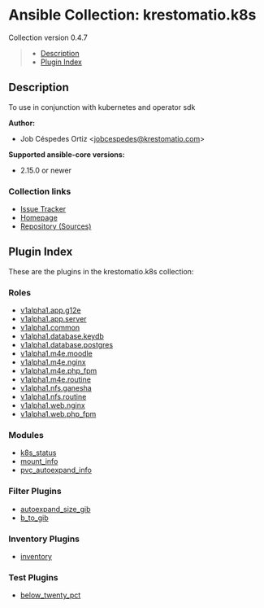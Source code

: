 # Ansible Collection: krestomatio.k8s

Collection version 0.4.7

> * [Description](#description)
> * [Plugin Index](#plugin-index)

## Description

To use in conjunction with kubernetes and operator sdk

**Author:**

* Job Céspedes Ortiz \<jobcespedes@krestomatio.com\>

**Supported ansible-core versions:**

* 2.15.0 or newer

### Collection links

* [Issue Tracker](https://github.com/krestomatio/ansible-collection-k8s/issues)
* [Homepage](https://krestomat.io)
* [Repository (Sources)](https://github.com/krestomatio/ansible-collection-k8s)

## Plugin Index

These are the plugins in the krestomatio.k8s collection:

### Roles

* [v1alpha1.app.g12e](roles/v1alpha1.app.g12e/index.md)
* [v1alpha1.app.server](roles/v1alpha1.app.server/index.md)
* [v1alpha1.common](roles/v1alpha1.common/index.md)
* [v1alpha1.database.keydb](roles/v1alpha1.database.keydb/index.md)
* [v1alpha1.database.postgres](roles/v1alpha1.database.postgres/index.md)
* [v1alpha1.m4e.moodle](roles/v1alpha1.m4e.moodle/index.md)
* [v1alpha1.m4e.nginx](roles/v1alpha1.m4e.nginx/index.md)
* [v1alpha1.m4e.php_fpm](roles/v1alpha1.m4e.php_fpm/index.md)
* [v1alpha1.m4e.routine](roles/v1alpha1.m4e.routine/index.md)
* [v1alpha1.nfs.ganesha](roles/v1alpha1.nfs.ganesha/index.md)
* [v1alpha1.nfs.routine](roles/v1alpha1.nfs.routine/index.md)
* [v1alpha1.web.nginx](roles/v1alpha1.web.nginx/index.md)
* [v1alpha1.web.php_fpm](roles/v1alpha1.web.php_fpm/index.md)

### Modules

* [k8s_status](modules/k8s_status.md)
* [mount_info](modules/mount_info.md)
* [pvc_autoexpand_info](modules/pvc_autoexpand_info.md)

### Filter Plugins

* [autoexpand_size_gib](filters/autoexpand_size_gib.md)
* [b_to_gib](filters/b_to_gib.md)

### Inventory Plugins

* [inventory](inventories/inventory.md)

### Test Plugins

* [below_twenty_pct](tests/below_twenty_pct.md)
